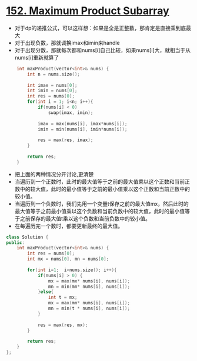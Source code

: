 # [152. Maximum Product Subarray](https://leetcode.com/problems/maximum-product-subarray/#/description)
* 对于dp的递推公式，可以这样想：如果是全是正整数，那肯定是直接乘到底最大
* 对于出现负数，那就调换imax和imin来handle
* 对于出现分数，那就每次都和nums[i]自己比较，如果nums[i]大，就相当于从nums[i]重新就算了

```C++
    int maxProduct(vector<int>& nums) {
        int n = nums.size();
        
        int imax = nums[0];
        int imin = nums[0];
        int res = nums[0];
        for(int i = 1; i<n; i++){
            if(nums[i] < 0)
                swap(imax, imin);
                
            imax = max(nums[i], imax*nums[i]);
            imin = min(nums[i], imin*nums[i]);
            
            res = max(res, imax);
        }
        
        return res;
    }
```

* 把上面的两种情况分开讨论,更清楚
*  当遍历到一个正数时，此时的最大值等于之前的最大值乘以这个正数和当前正数中的较大值，此时的最小值等于之前的最小值乘以这个正数和当前正数中的较小值。
* 当遍历到一个负数时，我们先用一个变量t保存之前的最大值mx，然后此时的最大值等于之前最小值乘以这个负数和当前负数中的较大值，此时的最小值等于之前保存的最大值t乘以这个负数和当前负数中的较小值。
* 在每遍历完一个数时，都要更新最终的最大值。

```c++
class Solution {
public:
    int maxProduct(vector<int>& nums) {
        int res = nums[0];
        int mx = nums[0], mn = nums[0];
        
        for(int i=1;  i<nums.size(); i++){
            if(nums[i] > 0) {
                mx = max(mx* nums[i], nums[i]);
                mn = min(mn* nums[i], nums[i]);
            }else{
                int t = mx;
                mx = max(mn* nums[i], nums[i]);
                mn = min(t * nums[i], nums[i]);
            }
            
            res = max(res, mx);
        }
        
        return res;
    }
};
```
